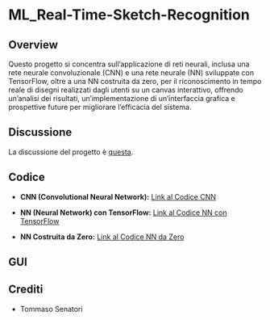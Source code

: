# ML_Real-Time-Sketch-Recognition

## Overview
Questo progetto si concentra sull’applicazione di reti
neurali, inclusa una rete neurale convoluzionale (CNN)
e una rete neurale (NN) sviluppate con TensorFlow,
oltre a una NN costruita da zero, per il riconoscimento
in tempo reale di disegni realizzati dagli utenti
su un canvas interattivo, offrendo un’analisi dei
risultati, un’implementazione di un’interfaccia grafica e
prospettive future per migliorare l’efficacia del sistema.
## Discussione
La discussione del progetto è [questa]().
## Codice
- **CNN (Convolutional Neural Network):**
  [Link al Codice CNN](QuickDraw_CNN20.ipynb)

- **NN (Neural Network) con TensorFlow:**
  [Link al Codice NN con TensorFlow](QuickDraw_NN20.ipynb)

- **NN Costruita da Zero:**
  [Link al Codice NN da Zero](QuickDraw_20da0.ipynb)
## GUI
## Crediti
- Tommaso Senatori
